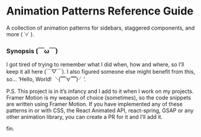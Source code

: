 # Animation Patterns Reference Guide
A collection of animation patterns for sidebars, staggered components, and more ( ˙▿˙ ).

<h3>Synopsis (￣ω￣)</h3>
 
<p>
  I got tired of trying to remember what I did when, how and where, so I’ll keep it all here (￣▽￣). I also figured someone else might benefit from this, so… ‘Hello, World! ╰(▔∀▔)╯’.
</p>

<p>
  P.S. This project is in it’s infancy and I add to it when I work on my projects. Framer Motion is my weapon of choice (sometimes), so the code snippets are written using Framer Motion. If you have implemented any of these patterns in or with CSS, the React Animated API, react-spring, GSAP or any other animation library, you can create a PR for it and I’ll add it.
</p>

<p>fin.</p>
